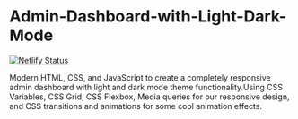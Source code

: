 # Admin-Dashboard-with-Light-Dark-Mode

[![Netlify Status](https://api.netlify.com/api/v1/badges/9f55bc4a-f414-49ad-8d85-2b92da6ae466/deploy-status)](https://app.netlify.com/sites/snazzy-swan-b2726b/deploys)

Modern HTML, CSS, and JavaScript to create a completely responsive admin dashboard with light and dark mode theme functionality.Using CSS Variables, CSS Grid, CSS Flexbox, Media queries for our responsive design, and CSS  transitions and animations for some cool animation effects.
